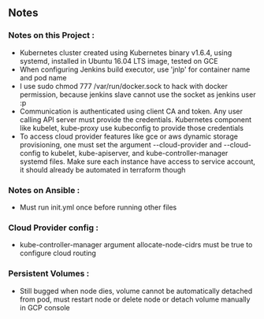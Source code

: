 ## Notes

### Notes on this Project :
- Kubernetes cluster created using Kubernetes binary v1.6.4, using systemd, installed in Ubuntu 16.04 LTS image, tested on GCE
- When configuring Jenkins build executor, use 'jnlp' for container name and pod name
- I use sudo chmod 777 /var/run/docker.sock to hack with docker permission, because jenkins slave cannot use the socket as jenkins user :p
- Communication is authenticated using client CA and token. Any user calling API server must provide the credentials. Kubernetes component like kubelet, kube-proxy use kubeconfig to provide those credentials
- To access cloud provider features like gce or aws dynamic storage provisioning, one must set the argument --cloud-provider and --cloud-config to kubelet, kube-apiserver, and kube-controller-manager systemd files. Make sure each instance have access to service account, it should already be automated in terraform though 

### Notes on Ansible :
- Must run init.yml once before running other files

### Cloud Provider config :
- kube-controller-manager argument allocate-node-cidrs must be true to configure cloud routing

### Persistent Volumes :
- Still bugged when node dies, volume cannot be automatically detached from pod, must restart node or delete node or detach volume manually in GCP console
